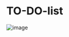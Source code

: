 # TO-DO-list
![image](https://github.com/user-attachments/assets/debe986d-4dd6-4a05-abb9-be64cc87cce0)

